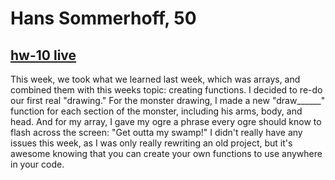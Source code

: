 # Hans Sommerhoff, 50

## [hw-10 live]()

This week, we took what we learned last week, which was arrays, and combined them with this weeks topic: creating functions. I decided to re-do our first real "drawing." For the monster drawing, I made a new "draw______" function for each section of the monster, including his arms, body, and head. And for my array, I gave my ogre a phrase every ogre should know to flash across the screen: "Get outta my swamp!" I didn't really have any issues this week, as I was only really rewriting an old project, but it's awesome knowing that you can create your own functions to use anywhere in your code.
